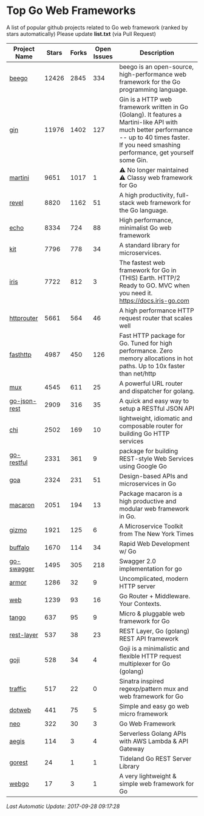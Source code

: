 # Top Go Web Frameworks
A list of popular github projects related to Go web framework (ranked by stars automatically)
Please update **list.txt** (via Pull Request)

| Project Name | Stars | Forks | Open Issues | Description |
| ------------ | ----- | ----- | ----------- | ----------- |
| [beego](https://github.com/astaxie/beego) | 12426 | 2845 | 334 | beego is an open-source, high-performance web framework for the Go programming language. |
| [gin](https://github.com/gin-gonic/gin) | 11976 | 1402 | 127 | Gin is a HTTP web framework written in Go (Golang). It features a Martini-like API with much better performance -- up to 40 times faster. If you need smashing performance, get yourself some Gin. |
| [martini](https://github.com/go-martini/martini) | 9651 | 1017 | 1 | ⚠️ No longer maintained ⚠️  Classy web framework for Go |
| [revel](https://github.com/revel/revel) | 8820 | 1162 | 51 | A high productivity, full-stack web framework for the Go language. |
| [echo](https://github.com/labstack/echo) | 8334 | 724 | 88 | High performance, minimalist Go web framework |
| [kit](https://github.com/go-kit/kit) | 7796 | 778 | 34 | A standard library for microservices. |
| [iris](https://github.com/kataras/iris) | 7722 | 812 | 3 | The fastest web framework for Go in (THIS) Earth. HTTP/2 Ready to GO. MVC when you need it. https://docs.iris-go.com |
| [httprouter](https://github.com/julienschmidt/httprouter) | 5661 | 564 | 46 | A high performance HTTP request router that scales well |
| [fasthttp](https://github.com/valyala/fasthttp) | 4987 | 450 | 126 | Fast HTTP package for Go. Tuned for high performance. Zero memory allocations in hot paths. Up to 10x faster than net/http |
| [mux](https://github.com/gorilla/mux) | 4545 | 611 | 25 | A powerful URL router and dispatcher for golang. |
| [go-json-rest](https://github.com/ant0ine/go-json-rest) | 2909 | 316 | 35 | A quick and easy way to setup a RESTful JSON API |
| [chi](https://github.com/go-chi/chi) | 2502 | 169 | 10 | lightweight, idiomatic and composable router for building Go HTTP services |
| [go-restful](https://github.com/emicklei/go-restful) | 2331 | 361 | 9 | package for building REST-style Web Services using Google Go |
| [goa](https://github.com/goadesign/goa) | 2324 | 231 | 51 | Design-based APIs and microservices in Go |
| [macaron](https://github.com/go-macaron/macaron) | 2051 | 194 | 13 | Package macaron is a high productive and modular web framework in Go. |
| [gizmo](https://github.com/NYTimes/gizmo) | 1921 | 125 | 6 | A Microservice Toolkit from The New York Times |
| [buffalo](https://github.com/gobuffalo/buffalo) | 1670 | 114 | 34 | Rapid Web Development w/ Go |
| [go-swagger](https://github.com/go-swagger/go-swagger) | 1495 | 305 | 218 | Swagger 2.0 implementation for go |
| [armor](https://github.com/labstack/armor) | 1286 | 32 | 9 | Uncomplicated, modern HTTP server |
| [web](https://github.com/gocraft/web) | 1239 | 93 | 16 | Go Router + Middleware. Your Contexts. |
| [tango](https://github.com/lunny/tango) | 637 | 95 | 9 | Micro & pluggable web framework for Go |
| [rest-layer](https://github.com/rs/rest-layer) | 537 | 38 | 23 | REST Layer, Go (golang) REST API framework |
| [goji](https://github.com/goji/goji) | 528 | 34 | 4 | Goji is a minimalistic and flexible HTTP request multiplexer for Go (golang) |
| [traffic](https://github.com/pilu/traffic) | 517 | 22 | 0 | Sinatra inspired regexp/pattern mux and web framework for Go |
| [dotweb](https://github.com/devfeel/dotweb) | 441 | 75 | 5 | Simple and easy go web micro framework |
| [neo](https://github.com/ivpusic/neo) | 322 | 30 | 3 | Go Web Framework |
| [aegis](https://github.com/tmaiaroto/aegis) | 114 | 3 | 4 | Serverless Golang APIs with AWS Lambda & API Gateway |
| [gorest](https://github.com/tideland/gorest) | 24 | 1 | 1 | Tideland Go REST Server Library |
| [webgo](https://github.com/bnkamalesh/webgo) | 17 | 3 | 1 | A very lightweight & simple web framework for Go |

*Last Automatic Update: 2017-09-28 09:17:28*